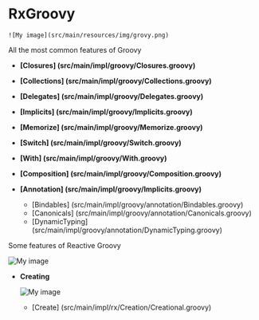 # RxGroovy

    ![My image](src/main/resources/img/grovy.png)


All the most common features of Groovy

* **[Closures] (src/main/impl/groovy/Closures.groovy)**

* **[Collections] (src/main/impl/groovy/Collections.groovy)**

* **[Delegates] (src/main/impl/groovy/Delegates.groovy)**
    
* **[Implicits] (src/main/impl/groovy/Implicits.groovy)**

* **[Memorize] (src/main/impl/groovy/Memorize.groovy)**

* **[Switch] (src/main/impl/groovy/Switch.groovy)**

* **[With] (src/main/impl/groovy/With.groovy)**

* **[Composition] (src/main/impl/groovy/Composition.groovy)**

* **[Annotation] (src/main/impl/groovy/Implicits.groovy)**
    * [Bindables] (src/main/impl/groovy/annotation/Bindables.groovy)
    * [Canonicals] (src/main/impl/groovy/annotation/Canonicals.groovy)
    * [DynamicTyping] (src/main/impl/groovy/annotation/DynamicTyping.groovy)

Some features of Reactive Groovy

 ![My image](src/main/resources/img/rsz_reactive-extensions.png)

* **Creating**

    ![My image](src/main/resources/img/rsz_1createc.png)
    * [Create] (src/main/impl/rx/Creation/Creational.groovy)


